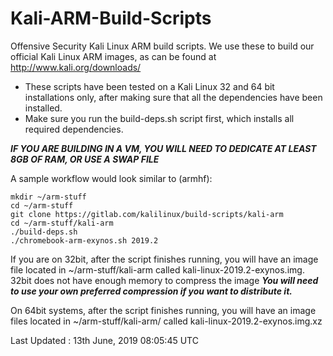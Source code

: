 Kali-ARM-Build-Scripts
======================

Offensive Security Kali Linux ARM build scripts. We use these to build our official Kali Linux ARM images,
as can be found at http://www.kali.org/downloads/

- These scripts have been tested on a Kali Linux 32 and 64 bit installations only, after making sure
that all the dependencies have been installed.
- Make sure you run the build-deps.sh script first, which installs all required dependencies.

**_IF YOU ARE BUILDING IN A VM, YOU WILL NEED TO DEDICATE AT LEAST 8GB OF RAM, OR USE A SWAP FILE_**

A sample workflow would look similar to (armhf):

    mkdir ~/arm-stuff
    cd ~/arm-stuff
    git clone https://gitlab.com/kalilinux/build-scripts/kali-arm
    cd ~/arm-stuff/kali-arm
    ./build-deps.sh
    ./chromebook-arm-exynos.sh 2019.2

If you are on 32bit, after the script finishes running, you will have an image
file located in ~/arm-stuff/kali-arm called
kali-linux-2019.2-exynos.img.  32bit does not have enough memory to compress the image
**_You will need to use your own preferred compression if you want to distribute it._**

On 64bit systems, after the script finishes running, you will have an image
files located in ~/arm-stuff/kali-arm/ called
kali-linux-2019.2-exynos.img.xz

Last Updated : 13th June, 2019 08:05:45 UTC
